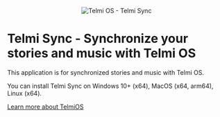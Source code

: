 <p align="center"><img = src="https://dantsu.com/files/Telmi_MiyooPC.jpg" alt="Telmi OS - Telmi Sync" /></p>

# Telmi Sync - Synchronize your stories and music with Telmi OS

This application is for synchronized stories and music with Telmi OS.

You can install Telmi Sync on Windows 10+ (x64), MacOS (x64, arm64), Linux (x64).

[Learn more about TelmiOS](https://github.com/DantSu/Telmi-story-teller)
